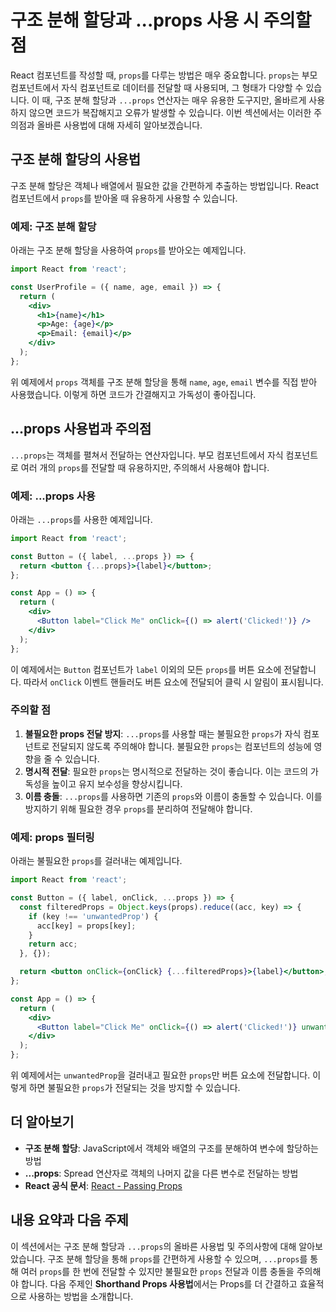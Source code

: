 # 구조 분해 할당과 ...props 사용 시 주의할 점

React 컴포넌트를 작성할 때, `props`를 다루는 방법은 매우 중요합니다. `props`는 부모 컴포넌트에서 자식 컴포넌트로 데이터를 전달할 때 사용되며, 그 형태가 다양할 수 있습니다. 이 때, 구조 분해 할당과 `...props` 연산자는 매우 유용한 도구지만, 올바르게 사용하지 않으면 코드가 복잡해지고 오류가 발생할 수 있습니다. 이번 섹션에서는 이러한 주의점과 올바른 사용법에 대해 자세히 알아보겠습니다.

## 구조 분해 할당의 사용법

구조 분해 할당은 객체나 배열에서 필요한 값을 간편하게 추출하는 방법입니다. React 컴포넌트에서 `props`를 받아올 때 유용하게 사용할 수 있습니다.

### 예제: 구조 분해 할당

아래는 구조 분해 할당을 사용하여 `props`를 받아오는 예제입니다.

```jsx
import React from 'react';

const UserProfile = ({ name, age, email }) => {
  return (
    <div>
      <h1>{name}</h1>
      <p>Age: {age}</p>
      <p>Email: {email}</p>
    </div>
  );
};
```

위 예제에서 `props` 객체를 구조 분해 할당을 통해 `name`, `age`, `email` 변수를 직접 받아 사용했습니다. 이렇게 하면 코드가 간결해지고 가독성이 좋아집니다.

## ...props 사용법과 주의점

`...props`는 객체를 펼쳐서 전달하는 연산자입니다. 부모 컴포넌트에서 자식 컴포넌트로 여러 개의 `props`를 전달할 때 유용하지만, 주의해서 사용해야 합니다.

### 예제: ...props 사용

아래는 `...props`를 사용한 예제입니다.

```jsx
import React from 'react';

const Button = ({ label, ...props }) => {
  return <button {...props}>{label}</button>;
};

const App = () => {
  return (
    <div>
      <Button label="Click Me" onClick={() => alert('Clicked!')} />
    </div>
  );
};
```

이 예제에서는 `Button` 컴포넌트가 `label` 이외의 모든 `props`를 버튼 요소에 전달합니다. 따라서 `onClick` 이벤트 핸들러도 버튼 요소에 전달되어 클릭 시 알림이 표시됩니다.

### 주의할 점

1. **불필요한 props 전달 방지**: `...props`를 사용할 때는 불필요한 `props`가 자식 컴포넌트로 전달되지 않도록 주의해야 합니다. 불필요한 `props`는 컴포넌트의 성능에 영향을 줄 수 있습니다.
2. **명시적 전달**: 필요한 `props`는 명시적으로 전달하는 것이 좋습니다. 이는 코드의 가독성을 높이고 유지 보수성을 향상시킵니다.
3. **이름 충돌**: `...props`를 사용하면 기존의 `props`와 이름이 충돌할 수 있습니다. 이를 방지하기 위해 필요한 경우 `props`를 분리하여 전달해야 합니다.

### 예제: props 필터링

아래는 불필요한 `props`를 걸러내는 예제입니다.

```jsx
import React from 'react';

const Button = ({ label, onClick, ...props }) => {
  const filteredProps = Object.keys(props).reduce((acc, key) => {
    if (key !== 'unwantedProp') {
      acc[key] = props[key];
    }
    return acc;
  }, {});

  return <button onClick={onClick} {...filteredProps}>{label}</button>;
};

const App = () => {
  return (
    <div>
      <Button label="Click Me" onClick={() => alert('Clicked!')} unwantedProp="should not be passed" />
    </div>
  );
};
```

위 예제에서는 `unwantedProp`을 걸러내고 필요한 `props`만 버튼 요소에 전달합니다. 이렇게 하면 불필요한 `props`가 전달되는 것을 방지할 수 있습니다.

## 더 알아보기

- **구조 분해 할당**: JavaScript에서 객체와 배열의 구조를 분해하여 변수에 할당하는 방법
- **...props**: Spread 연산자로 객체의 나머지 값을 다른 변수로 전달하는 방법
- **React 공식 문서**: [React - Passing Props](https://react.dev)

## 내용 요약과 다음 주제

이 섹션에서는 구조 분해 할당과 `...props`의 올바른 사용법 및 주의사항에 대해 알아보았습니다. 구조 분해 할당을 통해 `props`를 간편하게 사용할 수 있으며, `...props`를 통해 여러 `props`를 한 번에 전달할 수 있지만 불필요한 `props` 전달과 이름 충돌을 주의해야 합니다. 다음 주제인 **Shorthand Props 사용법**에서는 Props를 더 간결하고 효율적으로 사용하는 방법을 소개합니다.